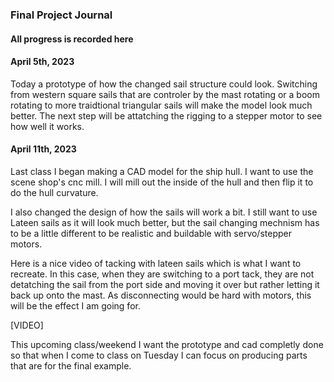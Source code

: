 ### Final Project Journal

#### All progress is recorded here 

#### April 5th, 2023

Today a prototype of how the changed sail structure could look. Switching from western square sails that are controler by the mast rotating or a boom rotating to more traidtional triangular sails will make the model look much better.
The next step will be attatching the rigging to a stepper motor to see how well it works.


#### April 11th, 2023

Last class I began making a CAD model for the ship hull. I want to use the scene shop's cnc mill. I will mill out the inside of the hull and then flip it to do the hull curvature.

I also changed the design of how the sails will work a bit. I still want to use Lateen sails as it will look much better, but the sail changing mechnism has to be a little different to be realistic and buildable with servo/stepper motors.

Here is a nice video of tacking with lateen sails which is what I want to recreate. In this case, when they are switching to a port tack, they are not detatching the sail from the port side and moving it over but rather letting it back up onto the mast. As disconnecting would be hard with motors, this will be the effect I am going for.

[VIDEO]

This upcoming class/weekend I want the prototype and cad completly done so that when I come to class on Tuesday I can focus on producing parts that are for the final example.
